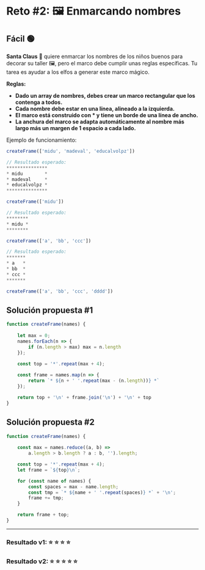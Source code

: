 # Reto #2: 🖼 Enmarcando nombres

## Fácil 🟢

**Santa Claus** 🎅 quiere enmarcar los nombres de los niños buenos para decorar su taller 🖼️, pero el marco debe cumplir unas reglas específicas. Tu tarea es ayudar a los elfos a generar este marco mágico.

**Reglas:**

- **Dado un array de nombres, debes crear un marco rectangular que los contenga a todos.**
- **Cada nombre debe estar en una línea, alineado a la izquierda.**
- **El marco está construido con * y tiene un borde de una línea de ancho.**
- **La anchura del marco se adapta automáticamente al nombre más largo más un margen de 1 espacio a cada lado.**

Ejemplo de funcionamiento:

```javascript
createFrame(['midu', 'madeval', 'educalvolpz'])

// Resultado esperado:
***************
* midu        *
* madeval     *
* educalvolpz *
***************

createFrame(['midu'])

// Resultado esperado:
********
* midu *
********

createFrame(['a', 'bb', 'ccc'])

// Resultado esperado:
*******
* a   *
* bb  *
* ccc *
*******

createFrame(['a', 'bb', 'ccc', 'dddd'])
```

## Solución propuesta #1

```javascript
function createFrame(names) {
    
    let max = 0;
    names.forEach(n => {
        if (n.length > max) max = n.length
    });

    const top = '*'.repeat(max + 4);
    
    const frame = names.map(n => {
        return `* ${n + ' '.repeat(max - (n.length))} *`
    });

    return top + '\n' + frame.join('\n') + '\n' + top
}
```

## Solución propuesta #2

```javascript
function createFrame(names) {
    
    const max = names.reduce((a, b) => 
        a.length > b.length ? a : b, '').length;

    const top = '*'.repeat(max + 4);    
    let frame = `${top}\n`;

    for (const name of names) {
        const spaces = max - name.length;
        const tmp = `* ${name + ' '.repeat(spaces)} *` + '\n';
        frame += tmp;
    }

    return frame + top;
}
```

---

### Resultado v1: ⭐ ⭐ ⭐ ⭐

### Resultado v2: ⭐ ⭐ ⭐ ⭐ ⭐
